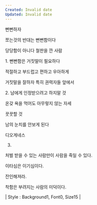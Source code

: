 ```yaml
---
Created: Invalid date
Updated: Invalid date
---
```

뻔뻔하자

쪼는것의 반대는 뻔뻔함이다

당당함이 아니다 철판을 깐 사람

1. 뻔뻔함은 거짓말이 필요하다

적절하고 부드럽고 편하고 우아하게

거짓말을 잘하자 특히 권력자들 앞에서

2. 남에게 인정받으려고 하지말 것

온갖 욕을 먹어도 아무렇지 않는 자세

꿋꿋할 것

남의 눈치를 안보게 된다

디오게네스

3.

처벌 받을 수 있는 사람만이 사람을 죽일 수 있다.

이타심은 이기심이다.

잔인해져라.

착함은 부려지는 사람의 미덕이다.

| Style : Background1, Font0, Size15 |